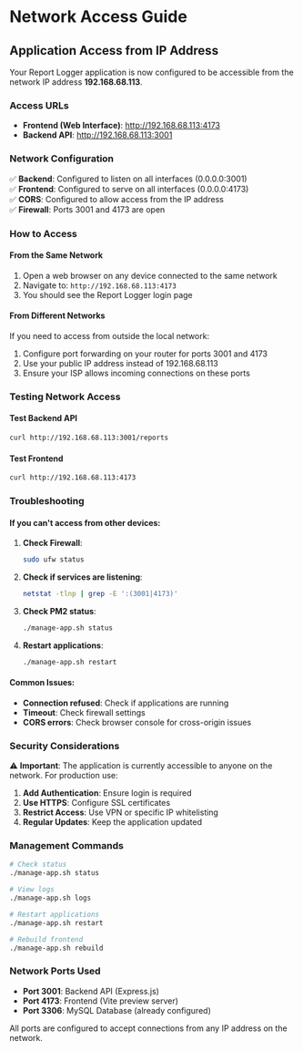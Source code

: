 # Network Access Guide

## Application Access from IP Address

Your Report Logger application is now configured to be accessible from the network IP address **192.168.68.113**.

### Access URLs
- **Frontend (Web Interface)**: http://192.168.68.113:4173
- **Backend API**: http://192.168.68.113:3001

### Network Configuration
✅ **Backend**: Configured to listen on all interfaces (0.0.0.0:3001)  
✅ **Frontend**: Configured to serve on all interfaces (0.0.0.0:4173)  
✅ **CORS**: Configured to allow access from the IP address  
✅ **Firewall**: Ports 3001 and 4173 are open  

### How to Access

#### From the Same Network
1. Open a web browser on any device connected to the same network
2. Navigate to: `http://192.168.68.113:4173`
3. You should see the Report Logger login page

#### From Different Networks
If you need to access from outside the local network:
1. Configure port forwarding on your router for ports 3001 and 4173
2. Use your public IP address instead of 192.168.68.113
3. Ensure your ISP allows incoming connections on these ports

### Testing Network Access

#### Test Backend API
```bash
curl http://192.168.68.113:3001/reports
```

#### Test Frontend
```bash
curl http://192.168.68.113:4173
```

### Troubleshooting

#### If you can't access from other devices:

1. **Check Firewall**:
   ```bash
   sudo ufw status
   ```

2. **Check if services are listening**:
   ```bash
   netstat -tlnp | grep -E ':(3001|4173)'
   ```

3. **Check PM2 status**:
   ```bash
   ./manage-app.sh status
   ```

4. **Restart applications**:
   ```bash
   ./manage-app.sh restart
   ```

#### Common Issues:

- **Connection refused**: Check if applications are running
- **Timeout**: Check firewall settings
- **CORS errors**: Check browser console for cross-origin issues

### Security Considerations

⚠️ **Important**: The application is currently accessible to anyone on the network. For production use:

1. **Add Authentication**: Ensure login is required
2. **Use HTTPS**: Configure SSL certificates
3. **Restrict Access**: Use VPN or specific IP whitelisting
4. **Regular Updates**: Keep the application updated

### Management Commands

```bash
# Check status
./manage-app.sh status

# View logs
./manage-app.sh logs

# Restart applications
./manage-app.sh restart

# Rebuild frontend
./manage-app.sh rebuild
```

### Network Ports Used

- **Port 3001**: Backend API (Express.js)
- **Port 4173**: Frontend (Vite preview server)
- **Port 3306**: MySQL Database (already configured)

All ports are configured to accept connections from any IP address on the network. 